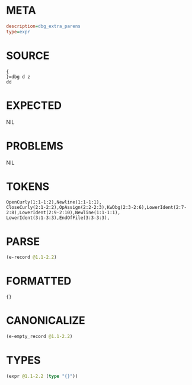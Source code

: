# META
~~~ini
description=dbg_extra_parens
type=expr
~~~
# SOURCE
~~~roc
{
}=dbg d z
dd
~~~
# EXPECTED
NIL
# PROBLEMS
NIL
# TOKENS
~~~zig
OpenCurly(1:1-1:2),Newline(1:1-1:1),
CloseCurly(2:1-2:2),OpAssign(2:2-2:3),KwDbg(2:3-2:6),LowerIdent(2:7-2:8),LowerIdent(2:9-2:10),Newline(1:1-1:1),
LowerIdent(3:1-3:3),EndOfFile(3:3-3:3),
~~~
# PARSE
~~~clojure
(e-record @1.1-2.2)
~~~
# FORMATTED
~~~roc
{}
~~~
# CANONICALIZE
~~~clojure
(e-empty_record @1.1-2.2)
~~~
# TYPES
~~~clojure
(expr @1.1-2.2 (type "{}"))
~~~
